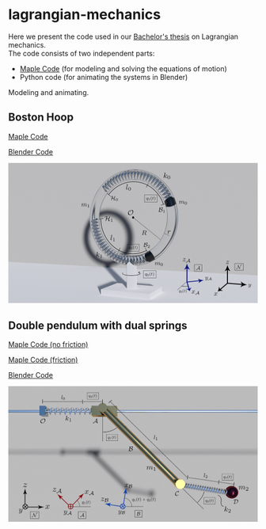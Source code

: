 # lagrangian-mechanics

Here we present the code used in our [Bachelor's thesis](http://filipstrand.com/) on Lagrangian mechanics.  
The code consists of two independent parts: 

* [Maple Code](https://github.com/filipstrand/lagrangian-mechanics/blob/master/maple_code) (for modeling and solving the equations of motion)
* Python code (for animating the systems in Blender)

Modeling and animating. 



## Boston Hoop

[Maple Code](https://github.com/filipstrand/lagrangian-mechanics/blob/master/maple_code/boston_hoop.mpl)

[Blender Code](https://github.com/filipstrand/lagrangian-mechanics/blob/master/blender_code/boston_hoop_blender.py)

![alt tag](https://raw.githubusercontent.com/filipstrand/lagrangian-mechanics/master/images/Boston_hoop.png)



## Double pendulum with dual springs

[Maple Code (no friction)](https://github.com/filipstrand/lagrangian-mechanics/blob/master/maple_code/double_pendulum.mpl)

[Maple Code (friction)](https://github.com/filipstrand/lagrangian-mechanics/blob/master/maple_code/double_pendulum_friction.mpl)

[Blender Code](https://github.com/filipstrand/lagrangian-mechanics/blob/master/blender_code/double_pendulum_blender.py)

![alt tag](https://raw.githubusercontent.com/filipstrand/lagrangian-mechanics/master/images/Double_pendulum.png)
